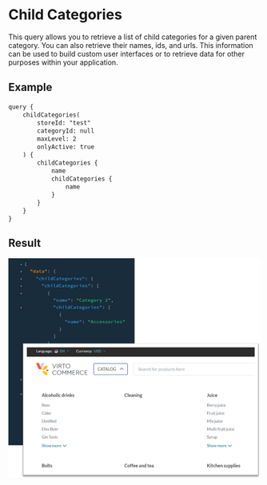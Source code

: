 # Child Categories 

This query allows you to retrieve a list of child categories for a given parent category. You can also retrieve their names, ids, and urls. This information can be used to build custom user interfaces or to retrieve data for other purposes within your application.

## Example
```
query {
    childCategories(
        storeId: "test"
        categoryId: null
        maxLevel: 2
        onlyActive: true
    ) {
        childCategories {
            name
            childCategories {
                name
            }
        }
    }
}
```
## Result 

![Request Child Categories](../../media/request-child-categories.png)


